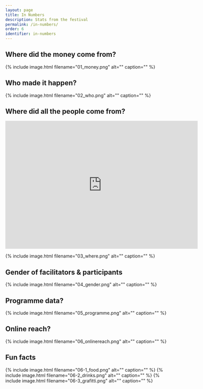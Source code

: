 ```yaml
---
layout: page
title: In Numbers
description: Stats from the festival
permalink: /in-numbers/
order: 6
identifier: in-numbers
---
```


## Where did the money come from?

{% include image.html filename="01_money.png" alt="" caption="" %}

## Who made it happen?

{% include image.html filename="02_who.png" alt="" caption="" %}

## Where did all the people come from?

<iframe src="http://cf.datawrapper.de/6zYxV/5/" frameborder="0" allowtransparency="true" allowfullscreen="allowfullscreen" webkitallowfullscreen="webkitallowfullscreen" mozallowfullscreen="mozallowfullscreen" oallowfullscreen="oallowfullscreen" msallowfullscreen="msallowfullscreen" width="600" height="400"></iframe>

{% include image.html filename="03_where.png" alt="" caption="" %}

## Gender of facilitators &amp; participants

{% include image.html filename="04_gender.png" alt="" caption="" %}

## Programme data?

{% include image.html filename="05_programme.png" alt="" caption="" %}

## Online reach?

{% include image.html filename="06_onlinereach.png" alt="" caption="" %}

## Fun facts

{% include image.html filename="06-1_food.png" alt="" caption="" %}
{% include image.html filename="06-2_drinks.png" alt="" caption="" %}
{% include image.html filename="06-3_grafitti.png" alt="" caption="" %}

